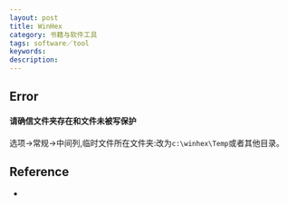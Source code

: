 ```yaml
---
layout: post
title: WinHex
category: 书籍与软件工具
tags: software／tool
keywords: 
description: 
---
```


## Error

#### 请确信文件夹存在和文件未被写保护

选项->常规->中间列,临时文件所在文件夹:改为`c:\winhex\Temp`或者其他目录。

## Reference

* []()
